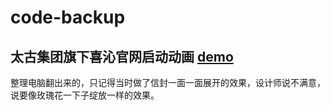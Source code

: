 # code-backup


## 太古集团旗下喜沁官网启动动画  [demo](https://noyid.github.io/code-backup/xiqin/index.html)

整理电脑翻出来的，只记得当时做了信封一面一面展开的效果，设计师说不满意，说要像玫瑰花一下子绽放一样的效果。


